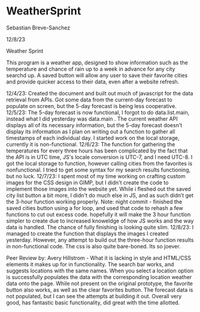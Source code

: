 # WeatherSprint

Sebastian Breve-Sanchez

12/8/23

Weather Sprint

This program is a weather app, designed to show information such as the temperature and chance of rain up to a week in advance for any city searchd up. A saved button will allow any user to save their favorite cities and provide quicker access to their data, even after a website refresh. 

12/4/23: Created the document and built out much of javascript for the data retrieval from APIs. Got some data from the current-day forecast to populate on screen, but the 5-day forecast is being less cooperative. 
12/5/23: The 5-day forecast is now functional, I forgot to do data.list.main, instead what I did yesterday was data.main . The current weather API displays all of its necessary information, but the 5-day forecast doesn't display its information as I plan on writing out a function to gather all timestamps of each individual day. I started work on the local storage, currently it is non-functional. 
12/6/23: The function for gathering the temperatures for every three hours has been complicated by the fact that the API is in UTC time, JS's locale conversion is UTC-7, and I need UTC-8. I got the local storage to function, however calling cities from the favorites is nonfunctional. I tried to get some syntax for my search results functioning, but no luck. 
12/7/23: I spent most of my time working on crafting custom images for the CSS design in GIMP, but I didn't create the code to implement those images into the website yet. While i fleshed out the saved city list button a bit more, I didn't do much else in JS, and as such didn’t get the 3-hour function working properly. Note: night commit - finished the saved cities button using a for loop, and used that code to rehash a few functions to cut out excess code. hopefully it will make the 3 hour function simpler to create due to increased knoweldge of how JS works and the way data is handled. The chance of fully finishing is looking quite slim.
12/8/23: I managed to create the function that displays the images I created yesterday. However, any attempt to build out the three-hour function results in non-functional code. The css is also quite bare-boned. Its so joever.

Peer Review by: Avery Hillstrom - What it is lacking in style and HTML/CSS elements it makes up for in functionality. The search bar works, and suggests locations with the same names. When you select a location option is successfully populates the data with the corresponding location weather data onto the page. While not present on the original prototype, the favorite button also works, as well as the clear favorites button. The forecast data is not populated, but I can see the attempts at building it out. Overall very good, has fantastic basic functionality, did great with the time allotted.